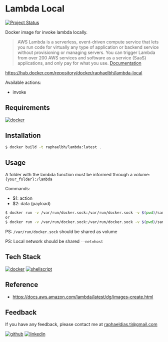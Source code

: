 # Lambda Local

[![Project Status](https://img.shields.io/static/v1?label=project%20status&message=complete&color=success&style=flat-square)](#)

Docker image for invoke lambda locally.

> AWS Lambda is a serverless, event-driven compute service that lets you run code for virtually any type of application or backend service without provisioning or managing servers. You can trigger Lambda from over 200 AWS services and software as a service (SaaS) applications, and only pay for what you use. [Documentation](https://aws.amazon.com/lambda)

https://hub.docker.com/repository/docker/raphaelbh/lambda-local


Available actions:
- invoke


## Requirements

[![docker](https://img.shields.io/badge/Docker-2CA5E0?style=for-the-badge&logo=docker&logoColor=white)](https://www.docker.com/)

## Installation

```bash
$ docker build -t raphaelbh/lambda:latest .
```

## Usage

A folder with the lambda function must be informed through a volume:
`{your_folder}:/lambda`

Commands:
- $1: action 
- $2: data (payload)

```bash
$ docker run -v /var/run/docker.sock:/var/run/docker.sock -v $(pwd)/sample/lambda:/lambda --net=host raphaelbh/lambda-local invoke '{"key":"value"}'
or
$ docker run -v /var/run/docker.sock:/var/run/docker.sock -v $(pwd)/sample/lambda:/lambda --net=host raphaelbh/lambda-local invoke $(cat sample/events/event.json | tr -d " \t\n\r")
```

PS: `/var/run/docker.sock` should be shared as volume

PS: Local network should be shared `--net=host`

## Tech Stack

[![docker](https://img.shields.io/badge/Docker-2CA5E0?style=for-the-badge&logo=docker&logoColor=white)](https://www.docker.com/)
[![shellscript](https://img.shields.io/badge/Shell_Script-121011?style=for-the-badge&logo=gnu-bash&logoColor=white)](https://www.shellscript.sh/)

## Reference

- https://docs.aws.amazon.com/lambda/latest/dg/images-create.html

## Feedback

If you have any feedback, please contact me at raphaeldias.ti@gmail.com

[![github](https://img.shields.io/badge/GitHub-100000?style=for-the-badge&logo=github&logoColor=white)](https://github.com/raphaelbh)
[![linkedin](https://img.shields.io/badge/LinkedIn-0077B5?style=for-the-badge&logo=linkedin&logoColor=white)](https://www.linkedin.com/in/raphaelbh/)
